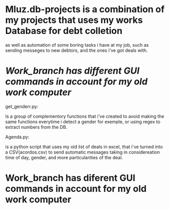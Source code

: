 # Mluz.db-projects is a combination of my projects that uses my works Database for debt colletion
as well as automation of some boring tasks i have at my job, such as sending messeges to new debtors, and the ones i've got deals with.

# *Work_branch has different GUI commands in account for my old work computer*

get_genderr.py:

Is a group of complementory functions that i've created to avoid making the same functions everytime i detect a gender for exemple, or using regex to extract numbers from the DB.

Agenda.py:

is a python script that uses my old list of deals in excel, that i've turned into a CSV(acordos.csv) to send automatic messages taking in considereation time of day, gender, and more particularities of the deal.  

# Work_branch has diferent GUI commands in account for my old work computer

